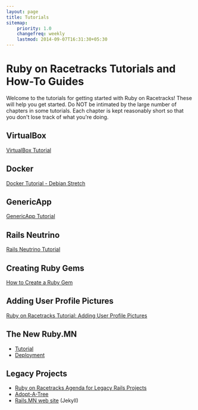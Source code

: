 ```yaml
---
layout: page
title: Tutorials
sitemap:
    priority: 1.0
    changefreq: weekly
    lastmod: 2014-09-07T16:31:30+05:30
---
```

# Ruby on Racetracks Tutorials and How-To Guides

Welcome to the tutorials for getting started with Ruby on Racetracks!  These will help you get started.  Do NOT be intimated by the large number of chapters in some tutorials.  Each chapter is kept reasonably short so that you don't lose track of what you're doing.

## VirtualBox
[VirtualBox Tutorial](https://github.com/jhsu802701/tutorial_virtualbox)

## Docker
[Docker Tutorial - Debian Stretch](https://github.com/jhsu802701/tutorial-docker-stretch.md)

## GenericApp
[GenericApp Tutorial](https://gist.github.com/jhsu802701/ace85adf7c3f197391c4457dec863e89)

## Rails Neutrino
[Rails Neutrino Tutorial](https://gist.github.com/jhsu802701/107c8acdc4888f4863a9c1f10b7fc1a3)

## Creating Ruby Gems
[How to Create a Ruby Gem](https://github.com/jhsu802701/howto_create_gem)

## Adding User Profile Pictures
[Ruby on Racetracks Tutorial: Adding User Profile Pictures](https://github.com/jhsu802701/howto_rails_profile_pic)

## The New Ruby.MN
* [Tutorial](https://github.com/jhsu802701/tutorial-rails-rubymn2)
* [Deployment](https://rubymn2.herokuapp.com/)

## Legacy Projects
* [Ruby on Racetracks Agenda for Legacy Rails Projects](https://gist.github.com/jhsu802701/33e5d3cd0df3118c2c7c9bd8b2701a67)
* [Adopt-A-Tree](https://gist.github.com/jhsu802701/615a7d3c3883ec36ac89ed12da253c14)
* [Rails.MN web site](https://gist.github.com/jhsu802701/664e40c2f15e861bd64a3fd639163072) (Jekyll)

